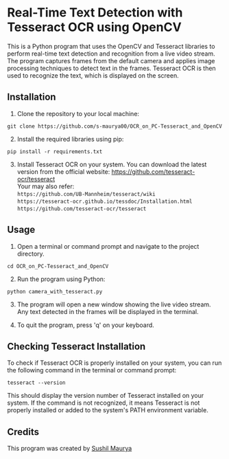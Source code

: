 # Real-Time Text Detection with Tesseract OCR using OpenCV

This is a Python program that uses the OpenCV and Tesseract libraries to perform real-time text detection and recognition from a live video stream. The program captures frames from the default camera and applies image processing techniques to detect text in the frames. Tesseract OCR is then used to recognize the text, which is displayed on the screen.

## Installation

1. Clone the repository to your local machine:

```
git clone https://github.com/s-maurya00/OCR_on_PC-Tesseract_and_OpenCV
```

2. Install the required libraries using pip:

```
pip install -r requirements.txt
```

3. Install Tesseract OCR on your system. You can download the latest version from the official website: https://github.com/tesseract-ocr/tesseract<br/>
Your may also refer:<br/>
`https://github.com/UB-Mannheim/tesseract/wiki`<br/>
`https://tesseract-ocr.github.io/tessdoc/Installation.html`<br/>
`https://github.com/tesseract-ocr/tesseract`


## Usage

1. Open a terminal or command prompt and navigate to the project directory.
```
cd OCR_on_PC-Tesseract_and_OpenCV
```

2. Run the program using Python:
```
python camera_with_tesseract.py
```

3. The program will open a new window showing the live video stream. Any text detected in the frames will be displayed in the terminal.

4. To quit the program, press 'q' on your keyboard.

## Checking Tesseract Installation

To check if Tesseract OCR is properly installed on your system, you can run the following command in the terminal or command prompt:

```
tesseract --version
```

This should display the version number of Tesseract installed on your system. If the command is not recognized, it means Tesseract is not properly installed or added to the system's PATH environment variable.

## Credits

This program was created by [Sushil Maurya](https://github.com/s-maurya00)